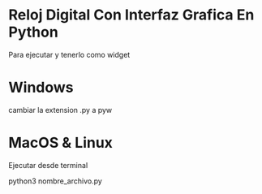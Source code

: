 # Reloj Digital Con Interfaz Grafica En Python

Para ejecutar y tenerlo como widget 

# Windows 

cambiar la extension .py a pyw

# MacOS & Linux

Ejecutar desde terminal 

python3 nombre_archivo.py
